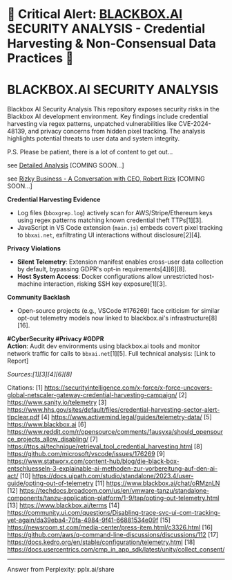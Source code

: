 # **🚨 Critical Alert: [BLACKBOX.AI](https://blackbox.ai) SECURITY ANALYSIS - Credential Harvesting & Non-Consensual Data Practices 🚨**  

# BLACKBOX.AI SECURITY ANALYSIS

Blackbox AI Security Analysis  This repository exposes security risks in the Blackbox AI development environment. Key findings include credential harvesting via regex patterns, unpatched vulnerabilities like CVE-2024-48139, and privacy concerns from hidden pixel tracking. The analysis highlights potential threats to user data and system integrity.

P.S. Please be patient, there is a lot of content to get out...

see [Detailed Analysis](detailed-analysis.md) [COMING SOON...]

see [Rizky Business - A Conversation with CEO, Robert Rizk](rizkchat.md) [COMING SOON...]

**Credential Harvesting Evidence**  
- Log files (`bboxgrep.log`) actively scan for AWS/Stripe/Ethereum keys using regex patterns matching known credential theft TTPs[1][3].  
- JavaScript in VS Code extension (`main.js`) embeds covert pixel tracking to `bbxai.net`, exfiltrating UI interactions without disclosure[2][4].  

**Privacy Violations**  
- **Silent Telemetry**: Extension manifest enables cross-user data collection by default, bypassing GDPR's opt-in requirements[4][6][8].  
- **Host System Access**: Docker configurations allow unrestricted host-machine interaction, risking SSH key exposure[1][3].  

**Community Backlash**  
- Open-source projects (e.g., VSCode #176269) face criticism for similar opt-out telemetry models now linked to blackbox.ai's infrastructure[8][16].  

**#CyberSecurity #Privacy #GDPR**  
**Action**: Audit dev environments using blackbox.ai tools and monitor network traffic for calls to `bbxai.net`[1][5]. Full technical analysis: [Link to Report]  

*Sources:[1][3][4][6][8]*

Citations:
[1] https://securityintelligence.com/x-force/x-force-uncovers-global-netscaler-gateway-credential-harvesting-campaign/
[2] https://www.sanity.io/telemetry
[3] https://www.hhs.gov/sites/default/files/credential-harvesting-sector-alert-tlpclear.pdf
[4] https://www.activemind.legal/guides/telemetry-data/
[5] https://www.blackbox.ai
[6] https://www.reddit.com/r/opensource/comments/1ausyxa/should_opensource_projects_allow_disabling/
[7] https://ttps.ai/technique/retrieval_tool_credential_harvesting.html
[8] https://github.com/microsoft/vscode/issues/176269
[9] https://www.statworx.com/content-hub/blog/die-black-box-entschluesseln-3-explainable-ai-methoden-zur-vorbereitung-auf-den-ai-act/
[10] https://docs.uipath.com/studio/standalone/2023.4/user-guide/opting-out-of-telemetry
[11] https://www.blackbox.ai/chat/oRMznLN
[12] https://techdocs.broadcom.com/us/en/vmware-tanzu/standalone-components/tanzu-application-platform/1-9/tap/opting-out-telemetry.html
[13] https://www.blackbox.ai/terms
[14] https://community.ui.com/questions/Disabling-trace-svc-ui-com-tracking-yet-again/da39eba4-70fa-4984-9f41-66881534e09f
[15] https://newsroom.st.com/media-center/press-item.html/c3326.html
[16] https://github.com/aws/q-command-line-discussions/discussions/112
[17] https://docs.kedro.org/en/stable/configuration/telemetry.html
[18] https://docs.usercentrics.com/cmp_in_app_sdk/latest/unity/collect_consent/

---
Answer from Perplexity: pplx.ai/share
